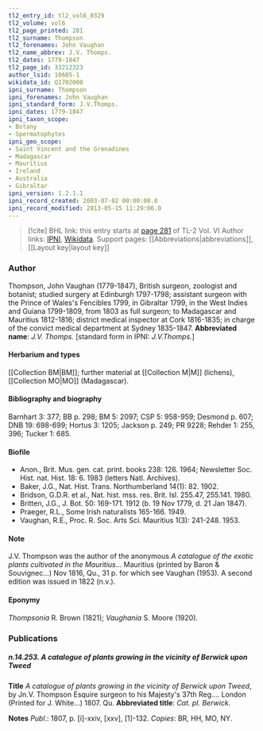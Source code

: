 ```yaml
---
tl2_entry_id: tl2_vol6_0329
tl2_volume: vol6
tl2_page_printed: 281
tl2_surname: Thompson
tl2_forenames: John Vaughan
tl2_name_abbrev: J.V. Thomps.
tl2_dates: 1779-1847
tl2_page_id: 33212323
author_lsid: 10605-1
wikidata_id: Q1702008
ipni_surname: Thompson
ipni_forenames: John Vaughan
ipni_standard_form: J.V.Thomps.
ipni_dates: 1779-1847
ipni_taxon_scope: 
- Botany
- Spermatophytes
ipni_geo_scope: 
- Saint Vincent and the Grenadines
- Madagascar
- Mauritius
- Ireland
- Australia
- Gibraltar
ipni_version: 1.2.1.1
ipni_record_created: 2003-07-02 00:00:00.0
ipni_record_modified: 2013-05-15 11:29:06.0
---
```


> [!cite] BHL link: this entry starts at [page 281](https://www.biodiversitylibrary.org/page/33212323) of TL-2 Vol. VI
> Author links: [IPNI](https://www.ipni.org/a/10605-1), [Wikidata](https://www.wikidata.org/wiki/Q1702008). Support pages: [[Abbreviations|abbreviations]], [[Layout key|layout key]]

### Author

Thompson, John Vaughan (1779-1847), British surgeon, zoologist and botanist; studied surgery at Edinburgh 1797-1798; assistant surgeon with the Prince of Wales's Fencibles 1799, in Gibraltar 1799, in the West Indies and Guiana 1799-1809, from 1803 as full surgeon; to Madagascar and Mauritius 1812-1816; district medical inspector at Cork 1816-1835; in charge of the convict medical department at Sydney 1835-1847. 
**Abbreviated name**: *J.V. Thomps.* \[standard form in IPNI: *J.V.Thomps.*\]

#### Herbarium and types

[[Collection BM|BM]]; further material at [[Collection M|M]] (lichens), [[Collection MO|MO]] (Madagascar).

#### Bibliography and biography

Barnhart 3: 377; BB p. 298; BM 5: 2097; CSP 5: 958-959; Desmond p. 607; DNB 19: 698-699; Hortus 3: 1205; Jackson p. 249; PR 9228; Rehder 1: 255, 396; Tucker 1: 685.

#### Biofile

- Anon., Brit. Mus. gen. cat. print. books 238: 126. 1964; Newsletter Soc. Hist. nat. Hist. 18: 6. 1983 (letters Natl. Archives).
- Baker, J.G., Nat. Hist. Trans. Northumberland 14(1): 82. 1902.
- Bridson, G.D.R. et al., Nat. hist. mss. res. Brit. Isl. 255.47, 255.141. 1980.
- Britten, J.G., J. Bot. 50: 169-171. 1912 (b. 19 Nov 1779, d. 21 Jan 1847).
- Praeger, R.L., Some Irish naturalists 165-166. 1949.
- Vaughan, R.E., Proc. R. Soc. Arts Sci. Mauritius 1(3): 241-248. 1953.

#### Note

J.V. Thompson was the author of the anonymous *A catalogue of the exotic plants cultivated in the Mauritius*... Mauritius (printed by Baron & Souvignec...) Nov 1816, Qu., 31 p. for which see Vaughan (1953). A second edition was issued in 1822 (n.v.).

#### Eponymy

*Thompsonia* R. Brown (1821); *Vaughania* S. Moore (1920).

### Publications

##### n.14.253. A catalogue of plants growing in the vicinity of Berwick upon Tweed

**Title**
*A catalogue of plants growing in the vicinity of Berwick upon Tweed*, by Jn.V. Thompson Esquire surgeon to his Majesty's 37th Reg.... London (Printed for J. White...) 1807. Qu.
**Abbreviated title**: *Cat. pl. Berwick*.

**Notes**
*Publ*.: 1807, p. \[i\]-xxiv, \[xxv\], \[1\]-132. *Copies*: BR, HH, MO, NY.

